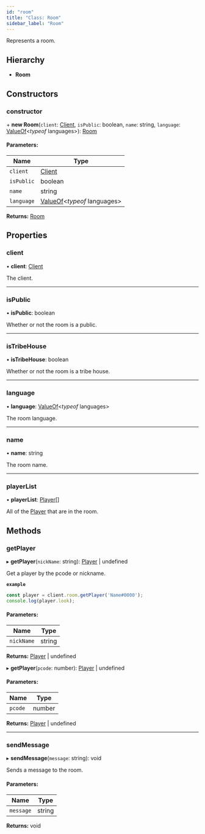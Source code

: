 ```yaml
---
id: "room"
title: "Class: Room"
sidebar_label: "Room"
---
```


Represents a room.

## Hierarchy

* **Room**

## Constructors

### constructor

\+ **new Room**(`client`: [Client](client.md), `isPublic`: boolean, `name`: string, `language`: [ValueOf](../globals.md#valueof)<*typeof* languages\>): [Room](room.md)

#### Parameters:

Name | Type |
------ | ------ |
`client` | [Client](client.md) |
`isPublic` | boolean |
`name` | string |
`language` | [ValueOf](../globals.md#valueof)<*typeof* languages\> |

**Returns:** [Room](room.md)

## Properties

### client

•  **client**: [Client](client.md)

The client.

___

### isPublic

•  **isPublic**: boolean

Whether or not the room is a public.

___

### isTribeHouse

•  **isTribeHouse**: boolean

Whether or not the room is a tribe house.

___

### language

•  **language**: [ValueOf](../globals.md#valueof)<*typeof* languages\>

The room language.

___

### name

•  **name**: string

The room name.

___

### playerList

•  **playerList**: [Player](player.md)[]

All of the [Player](player.md) that are in the room.

## Methods

### getPlayer

▸ **getPlayer**(`nickName`: string): [Player](player.md) \| undefined

Get a player by the pcode or nickname.

**`example`** 
```js
const player = client.room.getPlayer('Name#0000');
console.log(player.look);
```

#### Parameters:

Name | Type |
------ | ------ |
`nickName` | string |

**Returns:** [Player](player.md) \| undefined

▸ **getPlayer**(`pcode`: number): [Player](player.md) \| undefined

#### Parameters:

Name | Type |
------ | ------ |
`pcode` | number |

**Returns:** [Player](player.md) \| undefined

___

### sendMessage

▸ **sendMessage**(`message`: string): void

Sends a message to the room.

#### Parameters:

Name | Type |
------ | ------ |
`message` | string |

**Returns:** void
